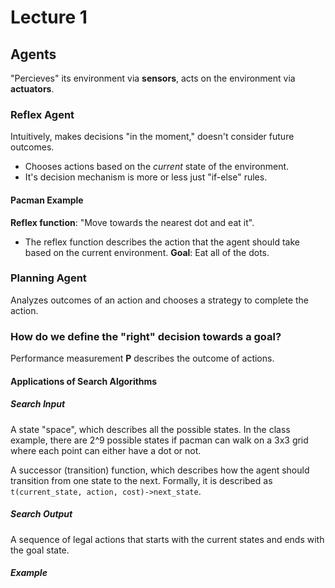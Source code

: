 # Lecture 1

## Agents 

"Percieves" its environment via **sensors**, acts on the environment via **actuators**.

### Reflex Agent

Intuitively, makes decisions "in the moment," doesn't consider future outcomes.
- Chooses actions based on the *current* state of the environment.
- It's decision mechanism is more or less just "if-else" rules.

#### Pacman Example

**Reflex function**: "Move towards the nearest dot and eat it".
- The reflex function describes the action that the agent should take based on the current environment.
**Goal**: Eat all of the dots.


### Planning Agent

Analyzes outcomes of an action and chooses a strategy to complete the action.

### How do we define the "right" decision towards a goal?

Performance measurement **P** describes the outcome of actions.


#### Applications of Search Algorithms
##### Search Input

A state "space", which describes all the possible states.
In the class example, there are 2^9 possible states if pacman can walk on a 3x3 grid where each point can either have a dot or not.

A successor (transition) function, which describes how the agent should transition from one state to the next.
Formally, it is described as `t(current_state, action, cost)->next_state`.

##### Search Output

A sequence of legal actions that starts with the current states and ends with the goal state.

##### Example
